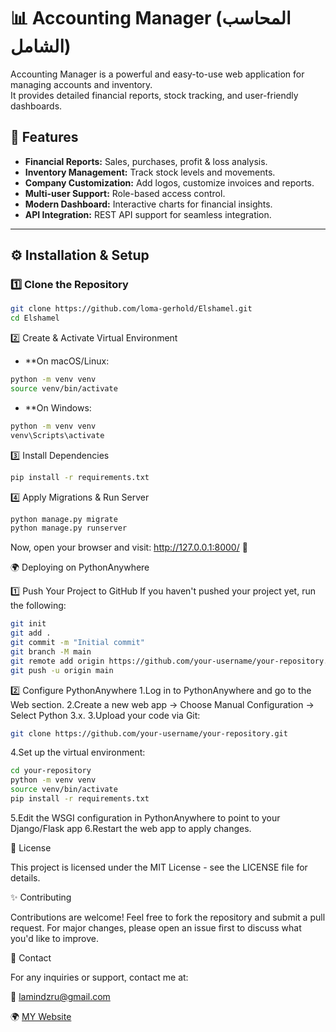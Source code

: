 # 📊 Accounting Manager (المحاسب الشامل)

Accounting Manager is a powerful and easy-to-use web application for managing accounts and inventory.  
It provides detailed financial reports, stock tracking, and user-friendly dashboards.  

## 🚀 Features
- **Financial Reports:** Sales, purchases, profit & loss analysis.
- **Inventory Management:** Track stock levels and movements.
- **Company Customization:** Add logos, customize invoices and reports.
- **Multi-user Support:** Role-based access control.
- **Modern Dashboard:** Interactive charts for financial insights.
- **API Integration:** REST API support for seamless integration.

---

## ⚙️ Installation & Setup

### 1️⃣ Clone the Repository

```bash
git clone https://github.com/loma-gerhold/Elshamel.git
cd Elshamel
```
2️⃣ Create & Activate Virtual Environment

- **On macOS/Linux:
```bash
python -m venv venv
source venv/bin/activate
```
- **On Windows:
```bash
python -m venv venv
venv\Scripts\activate
```
3️⃣ Install Dependencies

```bash
pip install -r requirements.txt
```
4️⃣ Apply Migrations & Run Server

```bash
python manage.py migrate
python manage.py runserver
```
Now, open your browser and visit: http://127.0.0.1:8000/ 🎉

🌍 Deploying on PythonAnywhere

1️⃣ Push Your Project to GitHub
If you haven't pushed your project yet, run the following:
```bash
git init
git add .
git commit -m "Initial commit"
git branch -M main
git remote add origin https://github.com/your-username/your-repository.git
git push -u origin main
```
2️⃣ Configure PythonAnywhere
1.Log in to PythonAnywhere and go to the Web section.
2.Create a new web app → Choose Manual Configuration → Select Python 3.x.
3.Upload your code via Git:
```bash
git clone https://github.com/your-username/your-repository.git
```
4.Set up the virtual environment:
```bash
cd your-repository
python -m venv venv
source venv/bin/activate
pip install -r requirements.txt
```
5.Edit the WSGI configuration in PythonAnywhere to point to your Django/Flask app
6.Restart the web app to apply changes.

📜 License

This project is licensed under the MIT License - see the LICENSE file for details.

✨ Contributing

Contributions are welcome! Feel free to fork the repository and submit a pull request.
For major changes, please open an issue first to discuss what you'd like to improve.

📩 Contact

For any inquiries or support, contact me at:

📧 lamindzru@gmail.com

🌍 [MY Website](https://files.dz-gsmdz.site/)








